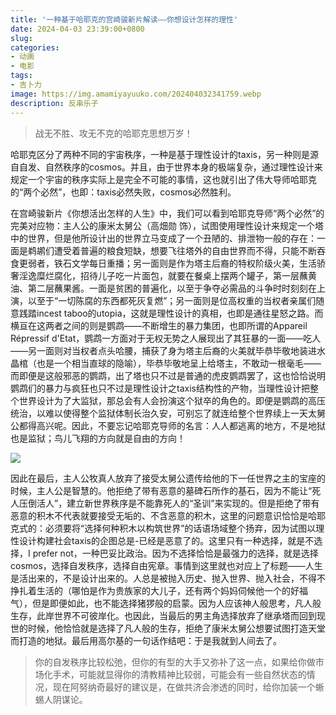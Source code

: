 ```yaml
---
title: '一种基于哈耶克的宫崎骏新片解读——你想设计怎样的理性'
date: 2024-04-03 23:39:00+0800
slug: 
categories:
- 动画
- 电影
tags:
- 吉卜力
image: https://img.amamiyayuuko.com/202404032341759.webp
description: 反串乐子
---
```


> 战无不胜、攻无不克的哈耶克思想万岁！

哈耶克区分了两种不同的宇宙秩序，一种是基于理性设计的taxis，另一种则是源自自发、自然秩序的cosmos。并且，由于世界本身的极端复杂，通过理性设计来规定一个宇宙的秩序实际上是完全不可能的事情，这也就引出了伟大导师哈耶克的“两个必然”，也即：taxis必然失败，cosmos必然胜利。

在宫崎骏新片《你想活出怎样的人生》中，我们可以看到哈耶克导师“两个必然”的完美对应物：主人公的康米太舅公（高畑勋 饰），试图使用理性设计来规定一个塔中的世界，但是他所设计出的世界立马变成了一个丑陋的、排泄物一般的存在：一面是鹈鹕们遭受着普遍的粮食短缺，想要飞往塔外的自由世界而不得，只能不断吞食更弱者，铁石文学每日重播；另一面则是作为塔主后裔的特权阶级火美，生活骄奢淫逸糜烂腐化，招待儿子吃一片面包，就要在餐桌上摆两个罐子，第一层蘸黄油、第二层蘸果酱。一面是贫困的普遍化，以至于争夺必需品的斗争时时刻刻在上演，以至于“一切陈腐的东西都死灰复燃”；另一面则是位高权重的当权者亲属们随意践踏incest taboo的utopia，这就是理性设计的真相，也即是通往星怒之路。而横亘在这两者之间的则是鹦鹉——不断增生的暴力集团，也即所谓的Appareil Répressif d'Etat，鹦鹉一方面对于无权无势之人展现出了其狂暴的一面——吃人——另一面则对当权者点头哈腰，捕获了身为塔主后裔的火美就毕恭毕敬地装进水晶棺（也是一个相当直球的隐喻），毕恭毕敬地呈上给塔主，不敢动一根毫毛——而即便是这般邪恶的鹦鹉，出了塔也只不过是普通的虎皮鹦鹉罢了，这也恰恰说明鹦鹉们的暴力与疯狂也只不过是理性设计之taxis结构性的产物，当理性设计把整个世界设计为了大监狱，那总会有人会扮演这个狱卒的角色的。即便是鹦鹉的高压统治，以难以使得整个监狱体制长治久安，可别忘了就连给整个世界续上一天太舅公都得高兴呢。因此，不要忘记哈耶克导师的名言：人人都逃离的地方，不是地狱也是监狱；鸟儿飞翔的方向就是自由的方向！

![](https://img.amamiyayuuko.com/202404032343090.webp)

因此在最后，主人公牧真人放弃了接受太舅公遗传给他的下一任世界之主的宝座的时候，主人公是智慧的。他拒绝了带有恶意的墓碑石所作的基石，因为不能让“死人压倒活人”，建立新世界秩序是不能靠死人的“圣训”来实现的。但是拒绝了带有恶意的积木不代表就要接受无垢的、不含恶意的积木，这里的问题意识恰恰是哈耶克式的：必须要将“选择何种积木以构筑世界”的话语场域整个扬弃，因为试图以理性设计构建社会taxis的企图总是-已经是恶意了的。这里只有一种选择，就是不选择，I prefer not，一种巴妥比政治。因为不选择恰恰是最强力的选择，就是选择cosmos，选择自发秩序，选择自由宪章。事情到这里就也对应上了标题——人生是活出来的，不是设计出来的。人总是被抛入历史、抛入世界、抛入社会，不得不挣扎着生活的（哪怕是作为贵族家的大儿子，还有两个妈妈伺候他一个的好福气），但是即便如此，也不能选择猪猡般的启蒙。因为人应该神人般思考，凡人般生存，此岸世界不可彼岸化。也因此，当最后的男主角选择放弃了继承塔而回到现世的时候，他恰恰就是选择了凡人般的生存，拒绝了康米太舅公想要试图打造天堂而打造的地狱。最后用高尔基的一句话作结吧：于是我就到人间去了。

> 你的自发秩序比较松弛，但你的有型的大手又弥补了这一点，如果给你做市场化手术，可能就显得你的清教精神比较弱，可能会有一些自然状态的情况，现在阿努纳奇最好的建议是，在做共济会渗透的同时，给你加装一个蜥蜴人阴谋论。
